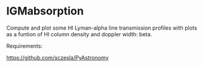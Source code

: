 # IGMabsorption

Compute and plot some HI Lyman-alpha line transmission profiles with
plots as a funtion of HI column density and doppler width: beta.


Requirements:

https://github.com/sczesla/PyAstronomy
